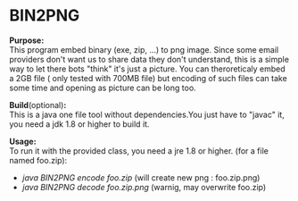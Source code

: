 # BIN2PNG

**Purpose:**  
This program embed binary (exe, zip, ...) to png image. Since some email providers don't want us to share data they don't understand, this is a simple way to let there bots "think" it's just a picture.
You can theroreticaly embed a 2GB file ( only tested with 700MB file) but encoding of such files can take some time and opening as picture can be long too.  

**Build**(optional)**:**  
This is a java one file tool without dependencies.You just have to "javac" it, you need a jdk 1.8 or higher to build it.

**Usage:**  
To run it with the provided class, you need a jre 1.8 or higher.
(for a file named foo.zip):
- *java BIN2PNG encode foo.zip* (will create new png : foo.zip.png)
- *java BIN2PNG decode foo.zip.png* (warnig, may overwrite foo.zip)
